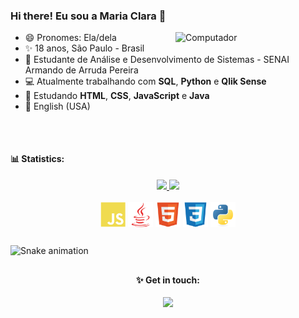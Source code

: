 ### Hi there! Eu sou a Maria Clara 🌻
<img src="https://media.discordapp.net/attachments/749429025088471083/1076244634990293102/Design_sem_nome.png" min-width="240px" max-width="240px" width="240px" align="right" alt="Computador">

- 😄 Pronomes: Ela/dela
- ✨ 18 anos, São Paulo - Brasil 
- 🌱 Estudante de Análise e Desenvolvimento de Sistemas - SENAI Armando de Arruda Pereira
- 💻 Atualmente trabalhando com  **SQL**, **Python** e **Qlik Sense** 
- 📖 Estudando **HTML**, **CSS**, **JavaScript** e **Java**
- 💬 English (USA)
</div>

##
<br>


#### 📊  Statistics:
<div align="center">
  <a href="https://github.com/clarawox">
    <img height="170em" src="https://github-readme-stats.vercel.app/api?username=clarawox&show_icons=true&theme=dracula&include_commits=true"/>
  </a>

  <a href="https://github.com/clarawox">
    <img height="1170em" src="https://github-readme-stats.vercel.app/api/top-langs/?username=clarawox&layout=compact&langs_count=8&theme=dracula"/>
  </a>
  
  <div style="display: inline_block"><br>
  <img align="center" alt="Clara-Js" height="40" width="40" src="https://raw.githubusercontent.com/devicons/devicon/master/icons/javascript/javascript-plain.svg">
  <img align="center" alt="Clara-Java" height="40" width="40" src="https://github.com/devicons/devicon/blob/1119b9f84c0290e0f0b38982099a2bd027a48bf1/icons/java/java-plain.svg">
  <img align="center" alt="Clara-HTML" height="40" width="40" src="https://raw.githubusercontent.com/devicons/devicon/master/icons/html5/html5-original.svg">
  <img align="center" alt="Clara-CSS" height="40" width="40" src="https://raw.githubusercontent.com/devicons/devicon/master/icons/css3/css3-original.svg">
  <img align="center" alt="Clara-Python" height="40" width="40" src="https://raw.githubusercontent.com/devicons/devicon/master/icons/python/python-original.svg">
  </div>
</div>

##

![Snake animation](https://github.com/clarawox/clarawox/blob/output/github-contribution-grid-snake.svg)

##
<div align="center">

#### ✨ Get in touch:

<a align="middle" href="https://www.linkedin.com/in/maria-clara-silva-a49b04221" target="_blank"><img src="https://img.shields.io/badge/-LinkedIn-%230077B5?style=for-the-badge&logo=linkedin&logoColor=white" target="_blank"></a> 
</div>

</div>



